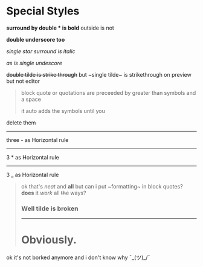 Special Styles
=

**surround by double * is bold** outside is not

__double underscore too__

*single star surround is italic*

_as is single undescore_

~~double tilde is strike through~~ but ~single tilde~ is strikethrough on preview but not editor

> block quote or quotations are preceeded by greater than symbols and a space
>
>  it auto adds the symbols until you

delete them

---
three - as Horizontal rule

***
3 * as Horizontal rule

___
3 _ as Horizontal rule

> ok that's *neat* and __all__ but can i put ~formatting~ in block quotes?
> **does** it *work* all ~~the~~ ways?
> ### Well tilde is broken
> ---
> # Obviously.
ok it's not borked anymore and i don't know why ¯\_(ツ)_/¯
